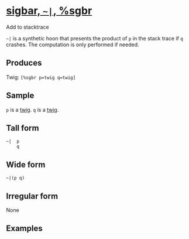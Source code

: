 [sigbar, `~|`, %sgbr](#sgbr)
============================

Add to stacktrace

`~|` is a synthetic hoon that presents the product of `p` in the stack
trace if `q` crashes. The computation is only performed if needed.

Produces
--------

Twig: `[%sgbr p=twig q=twig]`

Sample
------

`p` is a [twig](). `q` is a [twig]().

Tall form
---------

    ~|  p
        q

Wide form
---------

    ~|(p q)

Irregular form
--------------

None

Examples
--------
